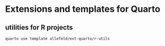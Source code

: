 # Extensions and templates for Quarto

## utilities for R projects

```bash
quarto use template allefeld/ext-quarto/r-utils
```
